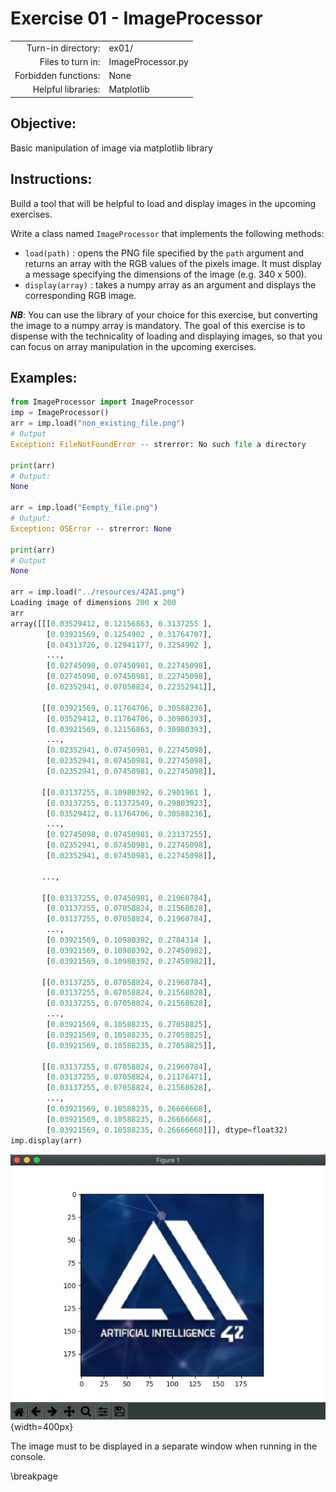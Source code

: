 # Exercise 01 - ImageProcessor

|                         |                    |
| -----------------------:| ------------------ |
|   Turn-in directory:    |  ex01/             |
|   Files to turn in:     |  ImageProcessor.py |
|   Forbidden functions:  |  None              |
|   Helpful libraries:    |  Matplotlib        |

## Objective:
Basic manipulation of image via matplotlib library

## Instructions:
Build a tool that will be helpful to load and display images in the upcoming exercises.

Write a class named `ImageProcessor` that implements the following methods:
* `load(path)` : opens the PNG file specified by the `path` argument and returns an array with the RGB values of the pixels image.
It must display a message specifying the dimensions of the image (e.g. 340 x 500).
* `display(array)` : takes a numpy array as an argument and displays the corresponding RGB image.

***NB***: You can use the library of your choice for this exercise, but converting the image to a numpy array is mandatory. The goal of this exercise is to dispense with the technicality of loading and displaying images, so that you can focus on array manipulation in the upcoming exercises. 

## Examples:
```python
from ImageProcessor import ImageProcessor
imp = ImageProcessor()
arr = imp.load("non_existing_file.png")
# Output
Exception: FileNotFoundError -- strerror: No such file a directory

print(arr)
# Output:
None

arr = imp.load("Eempty_file.png")
# Output:
Exception: OSError -- strerror: None

print(arr)
# Output
None

arr = imp.load("../resources/42AI.png")
Loading image of dimensions 200 x 200
arr
array([[[0.03529412, 0.12156863, 0.3137255 ],
        [0.03921569, 0.1254902 , 0.31764707],
        [0.04313726, 0.12941177, 0.3254902 ],
        ...,
        [0.02745098, 0.07450981, 0.22745098],
        [0.02745098, 0.07450981, 0.22745098],
        [0.02352941, 0.07058824, 0.22352941]],

       [[0.03921569, 0.11764706, 0.30588236],
        [0.03529412, 0.11764706, 0.30980393],
        [0.03921569, 0.12156863, 0.30980393],
        ...,
        [0.02352941, 0.07450981, 0.22745098],
        [0.02352941, 0.07450981, 0.22745098],
        [0.02352941, 0.07450981, 0.22745098]],

       [[0.03137255, 0.10980392, 0.2901961 ],
        [0.03137255, 0.11372549, 0.29803923],
        [0.03529412, 0.11764706, 0.30588236],
        ...,
        [0.02745098, 0.07450981, 0.23137255],
        [0.02352941, 0.07450981, 0.22745098],
        [0.02352941, 0.07450981, 0.22745098]],

       ...,

       [[0.03137255, 0.07450981, 0.21960784],
        [0.03137255, 0.07058824, 0.21568628],
        [0.03137255, 0.07058824, 0.21960784],
        ...,
        [0.03921569, 0.10980392, 0.2784314 ],
        [0.03921569, 0.10980392, 0.27450982],
        [0.03921569, 0.10980392, 0.27450982]],

       [[0.03137255, 0.07058824, 0.21960784],
        [0.03137255, 0.07058824, 0.21568628],
        [0.03137255, 0.07058824, 0.21568628],
        ...,
        [0.03921569, 0.10588235, 0.27058825],
        [0.03921569, 0.10588235, 0.27058825],
        [0.03921569, 0.10588235, 0.27058825]],

       [[0.03137255, 0.07058824, 0.21960784],
        [0.03137255, 0.07058824, 0.21176471],
        [0.03137255, 0.07058824, 0.21568628],
        ...,
        [0.03921569, 0.10588235, 0.26666668],
        [0.03921569, 0.10588235, 0.26666668],
        [0.03921569, 0.10588235, 0.26666668]]], dtype=float32)
imp.display(arr)
```
![42AIlogo](../assets/42AIlogo.png){width=400px}

The image must to be displayed in a separate window when running in the console.

\breakpage
